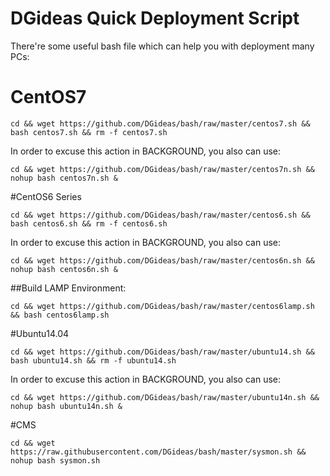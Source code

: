 # DGideas Quick Deployment Script
There're some useful bash file which can help you with deployment many PCs:

# CentOS7
    
    cd && wget https://github.com/DGideas/bash/raw/master/centos7.sh && bash centos7.sh && rm -f centos7.sh
    
In order to excuse this action in BACKGROUND, you also can use:
    
    cd && wget https://github.com/DGideas/bash/raw/master/centos7n.sh && nohup bash centos7n.sh &
    
#CentOS6 Series
        
    cd && wget https://github.com/DGideas/bash/raw/master/centos6.sh && bash centos6.sh && rm -f centos6.sh
    
In order to excuse this action in BACKGROUND, you also can use:
    
    cd && wget https://github.com/DGideas/bash/raw/master/centos6n.sh && nohup bash centos6n.sh &
    
##Build LAMP Environment:
        
    cd && wget https://github.com/DGideas/bash/raw/master/centos6lamp.sh && bash centos6lamp.sh
    
#Ubuntu14.04
    
    cd && wget https://github.com/DGideas/bash/raw/master/ubuntu14.sh && bash ubuntu14.sh && rm -f ubuntu14.sh
    
In order to excuse this action in BACKGROUND, you also can use:
    
    cd && wget https://github.com/DGideas/bash/raw/master/ubuntu14n.sh && nohup bash ubuntu14n.sh &
    
#CMS
    
    cd && wget https://raw.githubusercontent.com/DGideas/bash/master/sysmon.sh && nohup bash sysmon.sh
